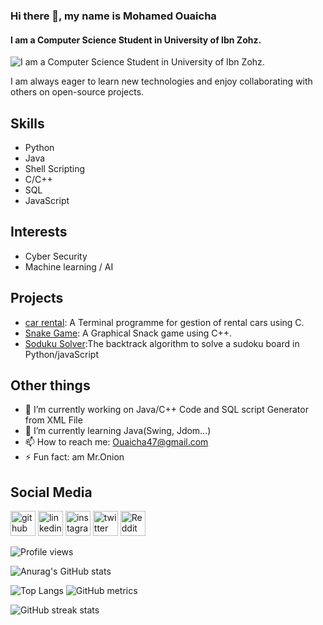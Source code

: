
### Hi there 👋, my name is Mohamed Ouaicha
#### I am a Computer Science Student in University of Ibn Zohz. 
![I am a Computer Science Student in University of Ibn Zohz. ](https://user-images.githubusercontent.com/10498744/210012254-234538ff-d198-48aa-8964-37e6fd45d227.gif)

I am always eager to learn new technologies and enjoy collaborating with others on open-source projects.

## Skills
- Python
- Java
- Shell Scripting
- C/C++
- SQL
- JavaScript


## Interests
- Cyber Security
- Machine learning / AI

## Projects
- [car rental](https://github.com/bssayla/Projet_Location_Voiture): A Terminal programme for gestion of rental cars using C.
- [Snake Game](https://github.com/bssayla/SnakeGame): A Graphical Snack game using C++.
- [Soduku Solver](https://github.com/bssayla/sudokuSolver):The backtrack algorithm to solve a sudoku board in Python/javaScript

## Other things
- 🔭 I’m currently working on Java/C++  Code and SQL script Generator from XML File 
- 🌱 I’m currently learning Java(Swing, Jdom...)  
- 📫 How to reach me: Ouaicha47@gmail.com 
- ⚡ Fun fact: am Mr.Onion 

## Social Media
[<img src='https://cdn.jsdelivr.net/npm/simple-icons@3.0.1/icons/github.svg' alt='github' height='40'>](https://github.com/bssayla)  [<img src='https://cdn.jsdelivr.net/npm/simple-icons@3.0.1/icons/linkedin.svg' alt='linkedin' height='40'>](https://www.linkedin.com/in/bssayla/)  [<img src='https://cdn.jsdelivr.net/npm/simple-icons@3.0.1/icons/instagram.svg' alt='instagram' height='40'>](https://www.instagram.com/bssayla_/)  [<img src='https://cdn.jsdelivr.net/npm/simple-icons@3.0.1/icons/twitter.svg' alt='twitter' height='40'>](https://twitter.com/bssayla)  [<img src='https://cdn.jsdelivr.net/npm/simple-icons@3.0.1/icons/reddit.svg' alt='Reddit' height='40'>](https://www.reddit.com/user/bssayla)  


![Profile views](https://gpvc.arturio.dev/bssayla)  


![Anurag's GitHub stats](https://github-readme-stats.vercel.app/api?username=bssayla&theme=dark)


![Top Langs](https://github-readme-stats.vercel.app/api/top-langs/?username=bssayla&theme=dark)
![GitHub metrics](https://metrics.lecoq.io/bssayla)  

![GitHub streak stats](https://streak-stats.demolab.com/?user=bssayla&theme=dark)  




